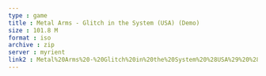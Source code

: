 ```yaml
---
type : game
title : Metal Arms - Glitch in the System (USA) (Demo)
size : 101.8 M
format : iso
archive : zip
server : myrient
link2 : Metal%20Arms%20-%20Glitch%20in%20the%20System%20%28USA%29%20%28Demo%29
---
```

